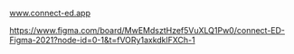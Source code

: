 www.connect-ed.app



https://www.figma.com/board/MwEMdsztHzef5VuXLQ1Pw0/connect-ED-Figma-2021?node-id=0-1&t=fVORy1axkdklFXCh-1
